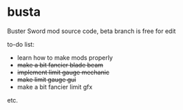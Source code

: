 # busta
Buster Sword mod source code, beta branch is free for edit

to-do list:
* learn how to make mods properly
* ~~make a bit fancier blade beam~~ 
* ~~implement limit gauge mechanic~~
* ~~make limit gauge gui~~
* make a bit fancier limit gfx

etc.
